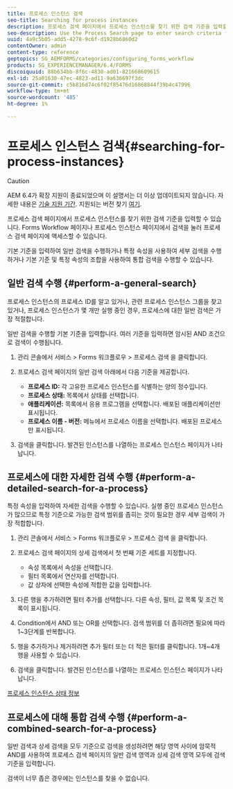 ```yaml
---
title: 프로세스 인스턴스 검색
seo-title: Searching for process instances
description: 프로세스 검색 페이지에서 프로세스 인스턴스를 찾기 위한 검색 기준을 입력할 수 있습니다.
seo-description: Use the Process Search page to enter search criteria for finding a process instance.
uuid: 4a9c5b05-add5-4278-9c6f-d1928b6860d2
contentOwner: admin
content-type: reference
geptopics: SG_AEMFORMS/categories/configuring_forms_workflow
products: SG_EXPERIENCEMANAGER/6.4/FORMS
discoiquuid: 88b634bb-8f6c-4830-ad01-821668609615
exl-id: 25a01630-47ec-4823-ad11-9a636697f3dc
source-git-commit: c5b816d74c6f02f85476d16868844f39b4c47996
workflow-type: tm+mt
source-wordcount: '485'
ht-degree: 1%

---
```


# 프로세스 인스턴스 검색{#searching-for-process-instances}

>[!CAUTION]
>
>AEM 6.4가 확장 지원이 종료되었으며 이 설명서는 더 이상 업데이트되지 않습니다. 자세한 내용은 [기술 지원 기간](https://helpx.adobe.com/kr/support/programs/eol-matrix.html). 지원되는 버전 찾기 [여기](https://experienceleague.adobe.com/docs/).

프로세스 검색 페이지에서 프로세스 인스턴스를 찾기 위한 검색 기준을 입력할 수 있습니다. Forms Workflow 페이지나 프로세스 인스턴스 페이지에서 검색을 눌러 프로세스 검색 페이지에 액세스할 수 있습니다.

기본 기준을 입력하여 일반 검색을 수행하거나 특정 속성을 사용하여 세부 검색을 수행하거나 기본 기준 및 특정 속성의 조합을 사용하여 통합 검색을 수행할 수 있습니다.

## 일반 검색 수행 {#perform-a-general-search}

프로세스 인스턴스의 프로세스 ID를 알고 있거나, 관련 프로세스 인스턴스 그룹을 찾고 있거나, 프로세스 인스턴스가 몇 개만 실행 중인 경우, 프로세스에 대한 일반 검색은 가장 적절합니다.

일반 검색을 수행할 기본 기준을 입력합니다. 여러 기준을 입력하면 암시된 AND 조건으로 검색이 수행됩니다.

1. 관리 콘솔에서 서비스 > Forms 워크플로우 > 프로세스 검색 을 클릭합니다.
1. 프로세스 검색 페이지의 일반 검색 아래에서 다음 기준을 제공합니다.

   * **프로세스 ID:** 각 고유한 프로세스 인스턴스를 식별하는 양의 정수입니다.
   * **프로세스 상태:** 목록에서 상태를 선택합니다.
   * **애플리케이션:** 목록에서 응용 프로그램을 선택합니다. 배포된 애플리케이션만 표시됩니다.
   * **프로세스 이름 - 버전:** 메뉴에서 프로세스 이름을 선택합니다. 배포된 프로세스만 표시됩니다.

1. 검색을 클릭합니다. 발견된 인스턴스를 나열하는 프로세스 인스턴스 페이지가 나타납니다.

## 프로세스에 대한 자세한 검색 수행 {#perform-a-detailed-search-for-a-process}

특정 속성을 입력하여 자세한 검색을 수행할 수 있습니다. 실행 중인 프로세스 인스턴스가 많으므로 특정 기준으로 가능한 검색 범위를 좁히는 것이 필요한 경우 세부 검색이 가장 적합합니다.

1. 관리 콘솔에서 서비스 > Forms 워크플로우 > 프로세스 검색 을 클릭합니다.
1. 프로세스 검색 페이지의 상세 검색에서 첫 번째 기준 세트를 지정합니다.

   * 속성 목록에서 속성을 선택합니다.
   * 필터 목록에서 연산자를 선택합니다.
   * 값 상자에 선택한 속성에 적합한 값을 입력합니다.

1. 다른 행을 추가하려면 필터 추가를 선택합니다. 다른 속성, 필터, 값 목록 및 조건 목록이 표시됩니다.
1. Condition에서 AND 또는 OR를 선택합니다. 검색 범위를 더 좁히려면 필요에 따라 1~3단계를 반복합니다.
1. 행을 추가하거나 제거하려면 추가 필터 또는 더 적은 필터를 클릭합니다. 1개~4개 행을 사용할 수 있습니다.
1. 검색을 클릭합니다. 발견된 인스턴스를 나열하는 프로세스 인스턴스 페이지가 나타납니다.

[프로세스 인스턴스 상태 정보](/help/forms/using/admin-help/processes.md#about-process-instance-statuses)

## 프로세스에 대해 통합 검색 수행 {#perform-a-combined-search-for-a-process}

일반 검색과 상세 검색을 모두 기준으로 검색을 생성하려면 해당 영역 사이에 암묵적 AND를 사용하여 프로세스 검색 페이지의 일반 검색 영역과 상세 검색 영역 모두에 검색 기준을 입력합니다.

검색이 너무 좁은 경우에는 인스턴스를 찾을 수 없습니다.
